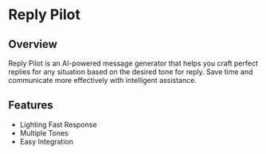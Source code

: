 # Reply Pilot

## Overview
Reply Pilot is an AI-powered message generator that helps you craft perfect replies for any situation based on the 
desired tone for reply. Save time and communicate more effectively with intelligent assistance.

## Features
- Lighting Fast Response
- Multiple Tones
- Easy Integration
